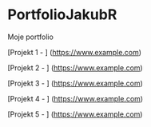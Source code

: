 # PortfolioJakubR
Moje portfolio

[Projekt 1 - ] (https://www.example.com)

[Projekt 2 - ] (https://www.example.com)

[Projekt 3 - ] (https://www.example.com)

[Projekt 4 - ] (https://www.example.com)

[Projekt 5 - ] (https://www.example.com)
